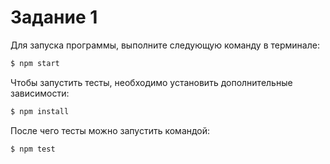 # Задание 1

Для запуска программы, выполните следующую команду в терминале:

```bash
$ npm start
```

Чтобы запустить тесты, необходимо установить дополнительные зависимости:

```bash
$ npm install
```

После чего тесты можно запустить командой:

```bash
$ npm test
```

